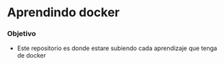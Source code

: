 # Aprendindo docker 

### Objetivo 

- Este repositorio es donde estare subiendo cada aprendizaje que tenga de docker